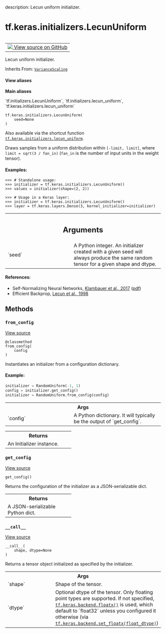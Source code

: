 description: Lecun uniform initializer.

<div itemscope itemtype="http://developers.google.com/ReferenceObject">
<meta itemprop="name" content="tf.keras.initializers.LecunUniform" />
<meta itemprop="path" content="Stable" />
<meta itemprop="property" content="__call__"/>
<meta itemprop="property" content="__init__"/>
<meta itemprop="property" content="from_config"/>
<meta itemprop="property" content="get_config"/>
</div>

# tf.keras.initializers.LecunUniform

<!-- Insert buttons and diff -->

<table class="tfo-notebook-buttons tfo-api nocontent" align="left">
<td>
  <a target="_blank" href="https://github.com/tensorflow/tensorflow/blob/r2.3/tensorflow/python/keras/initializers/initializers_v2.py#L627-L664">
    <img src="https://www.tensorflow.org/images/GitHub-Mark-32px.png" />
    View source on GitHub
  </a>
</td>
</table>



Lecun uniform initializer.

Inherits From: [`VarianceScaling`](../../../tf/keras/initializers/VarianceScaling.md)

<section class="expandable">
  <h4 class="showalways">View aliases</h4>
  <p>
<b>Main aliases</b>
<p>`tf.initializers.LecunUniform`, `tf.initializers.lecun_uniform`, `tf.keras.initializers.lecun_uniform`</p>
</p>
</section>

<pre class="devsite-click-to-copy prettyprint lang-py tfo-signature-link">
<code>tf.keras.initializers.LecunUniform(
    seed=None
)
</code></pre>



<!-- Placeholder for "Used in" -->

 Also available via the shortcut function
<a href="../../../tf/keras/initializers/LecunUniform.md"><code>tf.keras.initializers.lecun_uniform</code></a>.

Draws samples from a uniform distribution within `[-limit, limit]`,
where `limit = sqrt(3 / fan_in)` (`fan_in` is the number of input units in the
weight tensor).

#### Examples:



```
>>> # Standalone usage:
>>> initializer = tf.keras.initializers.LecunUniform()
>>> values = initializer(shape=(2, 2))
```

```
>>> # Usage in a Keras layer:
>>> initializer = tf.keras.initializers.LecunUniform()
>>> layer = tf.keras.layers.Dense(3, kernel_initializer=initializer)
```

<!-- Tabular view -->
 <table class="responsive fixed orange">
<colgroup><col width="214px"><col></colgroup>
<tr><th colspan="2"><h2 class="add-link">Arguments</h2></th></tr>

<tr>
<td>
`seed`
</td>
<td>
A Python integer. An initializer created with a given seed will
always produce the same random tensor for a given shape and dtype.
</td>
</tr>
</table>



#### References:

- Self-Normalizing Neural Networks,
[Klambauer et al., 2017](https://papers.nips.cc/paper/6698-self-normalizing-neural-networks) 
([pdf](https://papers.nips.cc/paper/6698-self-normalizing-neural-networks.pdf))
- Efficient Backprop,
[Lecun et al., 1998](http://yann.lecun.com/exdb/publis/pdf/lecun-98b.pdf)


## Methods

<h3 id="from_config"><code>from_config</code></h3>

<a target="_blank" href="https://github.com/tensorflow/tensorflow/blob/r2.3/tensorflow/python/ops/init_ops_v2.py#L70-L90">View source</a>

<pre class="devsite-click-to-copy prettyprint lang-py tfo-signature-link">
<code>@classmethod</code>
<code>from_config(
    config
)
</code></pre>

Instantiates an initializer from a configuration dictionary.


#### Example:



```python
initializer = RandomUniform(-1, 1)
config = initializer.get_config()
initializer = RandomUniform.from_config(config)
```

<!-- Tabular view -->
 <table class="responsive fixed orange">
<colgroup><col width="214px"><col></colgroup>
<tr><th colspan="2">Args</th></tr>

<tr>
<td>
`config`
</td>
<td>
A Python dictionary.
It will typically be the output of `get_config`.
</td>
</tr>
</table>



<!-- Tabular view -->
 <table class="responsive fixed orange">
<colgroup><col width="214px"><col></colgroup>
<tr><th colspan="2">Returns</th></tr>
<tr class="alt">
<td colspan="2">
An Initializer instance.
</td>
</tr>

</table>



<h3 id="get_config"><code>get_config</code></h3>

<a target="_blank" href="https://github.com/tensorflow/tensorflow/blob/r2.3/tensorflow/python/keras/initializers/initializers_v2.py#L663-L664">View source</a>

<pre class="devsite-click-to-copy prettyprint lang-py tfo-signature-link">
<code>get_config()
</code></pre>

Returns the configuration of the initializer as a JSON-serializable dict.


<!-- Tabular view -->
 <table class="responsive fixed orange">
<colgroup><col width="214px"><col></colgroup>
<tr><th colspan="2">Returns</th></tr>
<tr class="alt">
<td colspan="2">
A JSON-serializable Python dict.
</td>
</tr>

</table>



<h3 id="__call__"><code>__call__</code></h3>

<a target="_blank" href="https://github.com/tensorflow/tensorflow/blob/r2.3/tensorflow/python/keras/initializers/initializers_v2.py#L387-L397">View source</a>

<pre class="devsite-click-to-copy prettyprint lang-py tfo-signature-link">
<code>__call__(
    shape, dtype=None
)
</code></pre>

Returns a tensor object initialized as specified by the initializer.


<!-- Tabular view -->
 <table class="responsive fixed orange">
<colgroup><col width="214px"><col></colgroup>
<tr><th colspan="2">Args</th></tr>

<tr>
<td>
`shape`
</td>
<td>
Shape of the tensor.
</td>
</tr><tr>
<td>
`dtype`
</td>
<td>
Optional dtype of the tensor. Only floating point types are
supported. If not specified, <a href="../../../tf/keras/backend/floatx.md"><code>tf.keras.backend.floatx()</code></a> is used,
which default to `float32` unless you configured it otherwise
(via <a href="../../../tf/keras/backend/set_floatx.md"><code>tf.keras.backend.set_floatx(float_dtype)</code></a>)
</td>
</tr>
</table>





